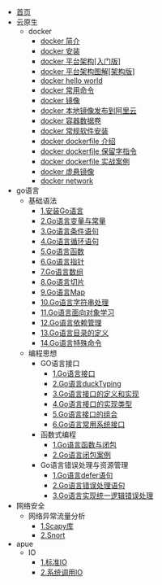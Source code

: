 <!-- docs/_sidebar.md-->
* [首页](README.md)
* 云原生
  * docker 
    * [docker 简介](云原生/docker/1.docker%20简介.md)
    * [docker 安装](云原生/docker/2.docker%20安装.md)
    * [docker 平台架构\[入门版\]](云原生/docker/3.docker%20平台架构%5B入门版%5D.md)
    * [docker 平台架构图解\[架构版\]](云原生/docker/4.docker%20平台架构图解%5B架构版%5D.md)
    * [docker hello world](云原生/docker/5.hello%20world.md)
    * [docker 常用命令](云原生/docker/6.docker%20常用命令.md)
    * [docker 镜像](云原生/docker/7.docker%20镜像.md)
    * [docker 本地镜像发布到阿里云](云原生/docker/8.docker%20本地镜像发布到阿里云.md)
    * [docker 容器数据卷](云原生/docker/9.docker%20容器数据卷.md)
    * [docker 常规软件安装](云原生/docker/10.docker%20常规软件安装.md)
    * [docker dockerfile 介绍](云原生/docker/11.dockerfile%20介绍.md)
    * [docker dockerfile 保留字指令](云原生/docker/12.dockerfile%20保留字指令.md)
    * [docker dockerfile 实战案例](云原生/docker/13.dockerfile%20实战案例.md)
    * [docker 虚悬镜像](云原生/docker/14.docker%20虚悬镜像.md)
    * [docker network](云原生/docker/15.docker%20微服务实战.md)
* go语言
  * 基础语法
    * [1.安装Go语言](Go语言/基础语法/1.安装Go语言.md)
    * [2.Go语言变量与常量](Go语言/基础语法/2.Go语言变量与常量.md)
    * [3.Go语言条件语句](Go语言/基础语法/3.Go语言条件语句.md)
    * [4.Go语言循环语句](Go语言/基础语法/4.Go语言循环语句.md)
    * [5.Go语言函数](Go语言/基础语法/5.Go语言函数.md)
    * [6.Go语言指针](Go语言/基础语法/6.Go语言指针.md)
    * [7.Go语言数组](Go语言/基础语法/7.Go语言数组.md)
    * [8.Go语言切片](Go语言/基础语法/8.Go语言切片.md)
    * [9.Go语言Map](Go语言/基础语法/9.Go语言map.md)
    * [10.Go语言字符串处理](Go语言/基础语法/10.Go语言字符串处理.md)
    * [11.Go语言面向对象学习](Go语言/基础语法/11.Go语言面向对象学习.md)
    * [12.Go语言依赖管理](Go语言/基础语法/12.Go语言的依赖管理.md)
    * [13.Go语言目录的定义](Go语言/基础语法/13.Go语言目录的定义.md)
    * [14.Go语言特殊命令](Go语言/基础语法/14.Go语言特殊命令.md)
  * 编程思想
    * GO语言接口
      * [1.Go语言接口](Go语言/编程思想/Go语言接口/1.Go语言接口.md)
      * [2.Go语言duckTyping](Go语言/编程思想/Go语言接口/2.Go语言duckTyping.md)
      * [3.Go语言接口的定义和实现](Go语言/编程思想/Go语言接口/3.Go语言接口的定义和实现.md)
      * [4.Go语言接口的实现类型](Go语言/编程思想/Go语言接口/4.Go语言接口的实现类型.md)
      * [5.Go语言接口的组合](Go语言/编程思想/Go语言接口/5.Go语言接口的组合.md)
      * [6.Go语言常用系统接口](Go语言/编程思想/Go语言接口/6.Go语言常用系统接口.md)
    * 函数式编程
      * [1.Go语言函数与闭包](Go语言/编程思想/Go语言函数式编程/1.Go语言函数与闭包.md)
      * [2.Go语言闭包案例](Go语言/编程思想/Go语言函数式编程/2.Go语言闭包案例.md)
    * Go语言错误处理与资源管理
      * [1.Go语言defer语句](Go语言/编程思想/Go语言错误处理与资源管理/1.Go语言defer语句.md)
      * [2.Go语言错误处理语句](Go语言/编程思想/Go语言错误处理与资源管理/2.Go语言错误处理语句.md)
      * [3.Go语言实现统一逻辑错误处理](Go语言/编程思想/Go语言错误处理与资源管理/3.Go语言如何实现统一错误逻辑处理.md)
* 网络安全
  * 网络异常流量分析
    * [1.Scapy库](网络安全/网络异常流量分析/1.Scapy库.md)
    * [2.Snort](网络安全/网络异常流量分析/2.Snort.md)
* apue
  * IO
    * [1.标准IO](apue/IO/1.标准IO.md)
    * [2.系统调用IO](apue/IO/2.系统调用IO.md)
